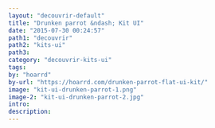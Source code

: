 ```yaml
---
layout: "decouvrir-default"
title: "Drunken parrot &ndash; Kit UI"
date: "2015-07-30 00:24:57"
path1: "decouvrir"
path2: "kits-ui"
path3:
category: "decouvrir-kits-ui"
tags:
by: "hoarrd"
by-url: "https://hoarrd.com/drunken-parrot-flat-ui-kit/"
image: "kit-ui-drunken-parrot-1.png"
image-2: "kit-ui-drunken-parrot-2.jpg"
intro:
description:
---
```


